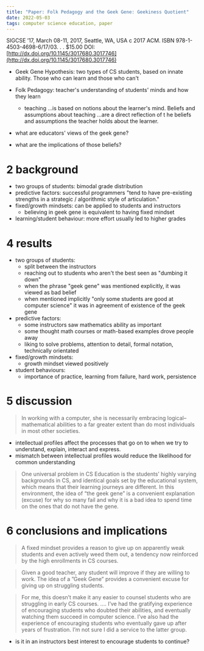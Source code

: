 ```yaml
---
title: "Paper: Folk Pedagogy and the Geek Gene: Geekiness Quotient"
date: 2022-05-03
tags: computer science education, paper
---
```


SIGCSE ’17, March 08-11, 2017, Seattle, WA, USA
c 2017 ACM. ISBN 978-1-4503-4698-6/17/03. . . $15.00
DOI: [http://dx.doi.org/10.1145/3017680.3017746](http://dx.doi.org/10.1145/3017680.3017746)

- Geek Gene Hypothesis: two types of CS students, based on innate ability. Those who can learn and those who can't
- Folk Pedagogy: teacher's understanding of students' minds and how they learn
  - teaching ...is based on notions about the learner's mind. Beliefs and assumptions about teaching ...are a direct reflection of t he beliefs and assumptions the teacher holds about the learner.

- what are educators' views of the geek gene? 
- what are the implications of those beliefs? 

# 2 background
- two groups of students: bimodal grade distribution 
- predictive factors: successful programmers "tend to have pre-existing strengths in a strategic / algorithmic style of articulation."
- fixed/growth mindsets: can be applied to students and instructors
  - believing in geek gene is equivalent to having fixed mindset
- learning/student behaviour: more effort usually led to higher grades

# 4 results
- two groups of students: 
  - split between the instructors
  - reaching out to students who aren't the best seen as "dumbing it down"
  - when the phrase "geek gene" was mentioned explicitly, it was viewed as bad belief
  - when mentioned implicitly "only some students are good at computer science" it was in agreement of existence of the geek gene
- predictive factors: 
  - some instructors saw mathematics ability as important
  - some thought math courses or math-based examples drove people away
  - liking to solve problems, attention to detail, formal notation, technically orientated
- fixed/growth mindsets: 
  - growth mindset viewed positively
- student behaviours: 
  - importance of practice, learning from failure, hard work, persistence

# 5 discussion
> In working with a computer, she is necessarily embracing logical–mathematical abilities to a far greater extent than do most individuals in most other societies.
- intellectual profiles affect the processes that go on to when we try to understand, explain, interact and express. 
- mismatch between intellectual profiles would reduce the likelihood for common understanding
> One universal problem in CS Education is the students’ highly varying backgrounds in CS, and identical goals set by the educational system, which means that their learning journeys are different.
> In this environment, the idea of “the geek gene” is a convenient explanation (excuse) for why so many fail and why it is a bad idea to spend time on the ones that do not have the gene. 

# 6 conclusions and implications
> A fixed mindset provides a reason to give up on apparently weak students and even actively weed them out, a tendency now reinforced by the high enrollments in CS courses.

> Given a good teacher, any student will improve
if they are willing to work. The idea of a ”Geek
Gene” provides a convenient excuse for giving up
on struggling students.

> For me, this doesn’t make it any easier to counsel students who are struggling in early CS courses. .... I’ve had the gratifying experience of encouraging students who doubted their abilities, and eventually watching them succeed in computer
science. I’ve also had the experience of encouraging students who eventually gave up after years of frustration. I’m not sure I did a service to the latter group.

- is it in an instructors best interest to encourage students to continue? 
